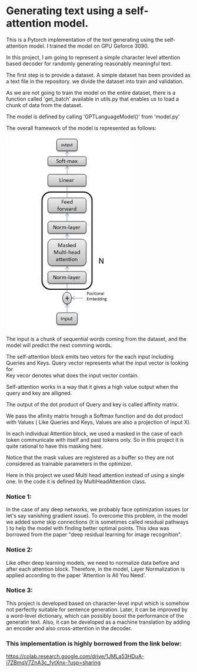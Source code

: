 
# Generating text using a self-attention model.

This is a Pytorch implementation of the text generating using the self-attention model. I trained the  model on GPU Geforce 3090.

In this project, I am going to represent a simple character level attention based decoder for randomly generating reasonably meaningful text.

The first step is to provide a dataset. A simple dataset has been provided as a text file in the repository. we divide the dataset into train and validation.


As we are not going to train the model on the entire dataset, there is a function called 'get_batch' available in utils.py that enables us to load a chunk of data from the dataset.

The model is defined by calling 'GPTLanguageModel()' from 'model.py'

The overall framework of the model is represented as follows:

![My Image](Overall.PNG) 


The input is a chunk of sequential words coming from the dataset, and the model will predict the next comming words.

The self-attention block emits two vetors for the each input including Queries and Keys.
Query vector represents what the input vector is looking for  
Key vecor denotes what does the input vector contain.

Self-attention works in a way that it gives a high value output when the query  and key are alligned.


The output of the dot product of Query and key is called affinity matrix.

We pass the afinity matrix hrough a Softmax function and do dot prodoct with Values ( Like Queries and Keys, Values are also a projection of input X).

In each individual Attention block, we used a masked in the case of each token communicate with itself and past tokens only. So in this project it is quite rational to have this masking here.


Notice that the mask values are registered as a buffer so they are not considered as trainable parameters in the optimizer.


Here in this project we used Multi head attention instead of using  a single one. In the code it is defined by MultiHeadAttention class.


### Notice 1:
In the case of any deep networks, we probably face optimization issues  (or let's say vanishing gradient issue). To overcome this problem, in the model we added some skip connections (it is sometimes called residual pathways ) to help the model with finding better optimal points. This idea was borrowed from  the paper "deep residual learning for image recognition".

### Notice 2:
Like other deep learning models, we need to normalize data before and after each attention block. Therefore, in the model, Layer Normalization is applied according to the paper 'Attention Is All You Need'.


### Notice 3:
This project is developed based on character-level input which is somehow not perfectly suitable for sentence generation. Later, it can be improved by a word-level dictionary, which can possibly boost the performance of the generatin text. Also, it can be developed as a machine translation by adding an encoder and also cross-attention in the decoder.


### This implementation is highly borrowed from the link below:

https://colab.research.google.com/drive/1JMLa53HDuA-i7ZBmqV7ZnA3c_fvtXnx-?usp=sharing



